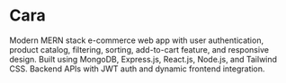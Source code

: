 # Cara
Modern MERN stack e-commerce web app with user authentication, product catalog, filtering, sorting, add-to-cart feature, and responsive design. Built using MongoDB, Express.js, React.js, Node.js, and Tailwind CSS. Backend APIs with JWT auth and dynamic frontend integration.
